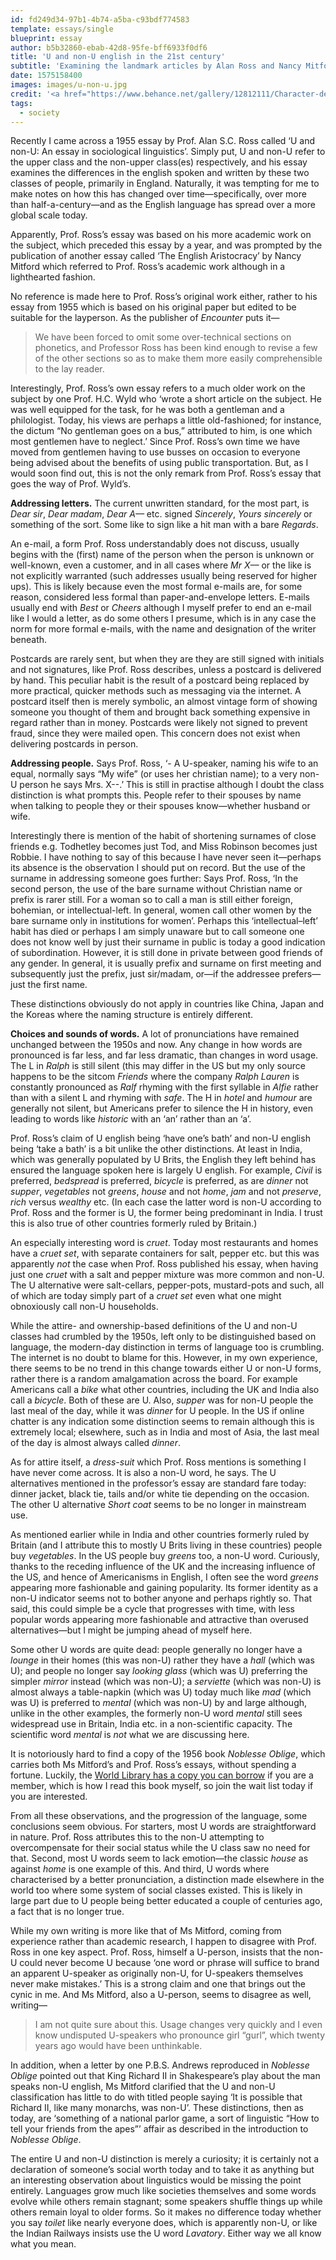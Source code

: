 ```yaml
---
id: fd249d34-97b1-4b74-a5ba-c93bdf774583
template: essays/single
blueprint: essay
author: b5b32860-ebab-42d8-95fe-bff6933f0df6
title: 'U and non-U english in the 21st century'
subtitle: 'Examining the landmark articles by Alan Ross and Nancy Mitford to examine the state of U and non-U english on the world stage in the 21st century'
date: 1575158400
images: images/u-non-u.jpg
credit: '<a href="https://www.behance.net/gallery/12812111/Character-design">Ivan Petrusevski</a>'
tags:
  - society
---
```

Recently I came across a 1955 essay by Prof. Alan S.C. Ross called ‘U and non-U: An essay in sociological linguistics’. Simply put, U and non-U refer to the upper class and the non-upper class(es) respectively, and his essay examines the differences in the english spoken and written by these two classes of people, primarily in England. Naturally, it was tempting for me to make notes on how this has changed over time—specifically, over more than half-a-century—and as the English language has spread over a more global scale today.

Apparently, Prof. Ross’s essay was based on his more academic work on the subject, which preceded this essay by a year, and was prompted by the publication of another essay called ‘The English Aristocracy’ by Nancy Mitford which referred to Prof. Ross’s academic work although in a lighthearted fashion.

No reference is made here to Prof. Ross’s original work either, rather to his essay from 1955 which is based on his original paper but edited to be suitable for the layperson. As the publisher of *Encounter* puts it—

>  We have been forced to omit some over-technical sections on phonetics, and Professor Ross has been kind enough to revise a few of the other sections so as to make them more easily comprehensible to the lay reader.

Interestingly, Prof. Ross’s own essay refers to a much older work on the subject by one Prof. H.C. Wyld who ‘wrote a short article on the subject. He was well equipped for the task, for he was both a gentleman and a philologist. Today, his views are perhaps a little old-fashioned; for instance, the dictum “No gentleman goes on a bus,” attributed to him, is one which most gentlemen have to neglect.’ Since Prof. Ross’s own time we have moved from gentlemen having to use busses on occasion to everyone being advised about the benefits of using public transportation. But, as I would soon find out, this is not the only remark from Prof. Ross’s essay that goes the way of Prof. Wyld’s.

**Addressing letters.** The current unwritten standard, for the most part, is *Dear sir*, *Dear madam*, ‌*Dear A––* etc. signed *Sincerely*, *Yours sincerely* or something of the sort. Some like to sign like a hit man with a bare *Regards*.

An e-mail, a form Prof. Ross understandably does not discuss, usually begins with the (first) name of the person when the person is unknown or well-known, even a customer, and in all cases where *Mr X––* or the like is not explicitly warranted (such addresses usually being reserved for higher ups). This is likely because even the most formal e-mails are, for some reason, considered less formal than paper-and-envelope letters. E-mails usually end with *Best* or *Cheers* although I myself prefer to end an e-mail like I would a letter, as do some others I presume, which is in any case the norm for more formal e-mails, with the name and designation of the writer beneath.

Postcards are rarely sent, but when they are they are still signed with initials and not signatures, like Prof. Ross describes, unless a postcard is delivered by hand. This peculiar habit is the result of a postcard being replaced by more practical, quicker methods such as messaging via the internet. A postcard itself then is merely symbolic, an almost vintage form of showing someone you thought of them and brought back something expensive in regard rather than in money. Postcards were likely not signed to prevent fraud, since they were mailed open. This concern does not exist when delivering postcards in person.

**Addressing people.** Says Prof. Ross, ‘- A U-speaker, naming his wife to an equal, normally says “My wife” (or uses her christian name); to a very non-U person he says Mrs. X--.’ This is still in practise although I doubt the class distinction is what prompts this. People refer to their spouses by name when talking to people they or their spouses know—whether husband or wife.

Interestingly there is mention of the habit of shortening surnames of close friends e.g. Todhetley becomes just Tod, and Miss Robinson becomes just Robbie. I have nothing to say of this because I have never seen it—perhaps its absence is the observation I should put on record. But the use of the surname in addressing someone goes further: Says Prof. Ross, ‘In the second person, the use of the bare surname without Christian name or prefix is rarer still. For a woman so to call a man is still either foreign, bohemian, or intellectual-left. In general, women call other women by the bare surname only in institutions for women’. Perhaps this ‘intellectual–left’ habit has died or perhaps I am simply unaware but to call someone one does not know well by just their surname in public is today a good indication of subordination. However, it is still done in private between good friends of any gender. In general, it is usually prefix and surname on first meeting and subsequently just the prefix, just sir/madam, or—if the addressee prefers—just the first name.

These distinctions obviously do not apply in countries like China, Japan and the Koreas where the naming structure is entirely different.

**Choices and sounds of words.** A lot of pronunciations have remained unchanged between the 1950s and now. Any change in how words are pronounced is far less, and far less dramatic, than changes in word usage. The L in *Ralph* is still silent (this may differ in the US but my only source happens to be the sitcom *Friends* where the company *Ralph Lauren* is constantly pronounced as *Ralf* rhyming with the first syllable in *Alfie* rather than with a silent L and rhyming with *safe*. The H in *hotel* and *humour* are generally not silent, but Americans prefer to silence the H in history, even leading to words like *historic* with an ‘an’ rather than an ‘a’.

Prof. Ross’s claim of U english being ‘have one’s bath’ and non-U english being ‘take a bath’ is a bit unlike the other distinctions. At least in India, which was generally populated by U Brits, the English they left behind has ensured the language spoken here is largely U english. For example, *Civil* is preferred, *bedspread* is preferred, *bicycle* is preferred, as are *dinner* not *supper*, *vegetables* not *greens*, *house* and not *home*, *jam* and not *preserve*, *rich* versus *wealthy* etc. (In each case the latter word is non-U according to Prof. Ross and the former is U, the former being predominant in India. I trust this is also true of other countries formerly ruled by Britain.)

An especially interesting word is *cruet*. Today most restaurants and homes have a *cruet set*, with separate containers for salt, pepper etc. but this was apparently *not* the case when Prof. Ross published his essay, when having just one *cruet* with a salt and pepper mixture was more common and non-U. The U alternative were salt-cellars, pepper-pots, mustard-pots and such, all of which are today simply part of a *cruet set* even what one might obnoxiously call non-U households.

While the attire- and ownership-based definitions of the U and non-U classes had crumbled by the 1950s, left only to be distinguished based on language, the modern-day distinction in terms of language too is crumbling. The internet is no doubt to blame for this. However, in my own experience, there seems to be no trend in this change towards either U or non-U forms, rather there is a random amalgamation across the board. For example Americans call a *bike* what other countries, including the UK and India also call a *bicycle*. Both of these are U. Also, *supper* was for non-U people the last meal of the day, while it was *dinner* for U people. In the US if online chatter is any indication some distinction seems to remain although this is extremely local; elsewhere, such as in India and most of Asia, the last meal of the day is almost always called *dinner*.

As for attire itself, a *dress-suit* which Prof. Ross mentions is something I have never come across. It is also a non-U word, he says. The U alternatives mentioned in the professor’s essay are standard fare today: dinner jacket, black tie, tails and/or white tie depending on the occasion. The other U alternative *Short coat* seems to be no longer in mainstream use.

As mentioned earlier while in India and other countries formerly ruled by Britain (and I attribute this to mostly U Brits living in these countries) people buy *vegetables*. In the US people buy *greens* too, a non-U word. Curiously, thanks to the receding influence of the UK and the increasing influence of the US, and hence of Americanisms in English, I often see the word *greens* appearing more fashionable and gaining popularity. Its former identity as a non-U indicator seems not to bother anyone and perhaps rightly so. That said, this could simple be a cycle that progresses with time, with less popular words appearing more fashionable and attractive than overused alternatives—but I might be jumping ahead of myself here.

Some other U words are quite dead: people generally no longer have a *lounge* in their homes (this was non-U) rather they have a *hall* (which was U); and people no longer say *looking glass* (which was U) preferring the simpler *mirror* instead (which was non-U); a *serviette* (which was non-U) is almost always a table-napkin (which was U) today much like *mad* (which was U) is preferred to *mental* (which was non-U) by and large although, unlike in the other examples, the formerly non-U word *mental* still sees widespread use in Britain, India etc. in a non-scientific capacity. The scientific word *mental* is *not* what we are discussing here.

<div class="aside">It is notoriously hard to find a copy of the 1956 book <em>Noblesse Oblige</em>, which carries both Ms Mitford’s and Prof. Ross’s essays, without spending a fortune. Luckily, the <a href="https://archive.org/details/noblesseobligeen00mitf">World Library has a copy you can borrow</a> if you are a member, which is how I read this book myself, so join the wait list today if you are interested.</div>

From all these observations, and the progression of the language, some conclusions seem obvious. For starters, most U words are straightforward in nature. Prof. Ross attributes this to the non-U attempting to overcompensate for their social status while the U class saw no need for that. Second, most U words seem to lack emotion—the classic *house* as against *home* is one example of this. And third, U words where characterised by a better pronunciation, a distinction made elsewhere in the world too where some system of social classes existed. This is likely in large part due to U people being better educated a couple of centuries ago, a fact that is no longer true.

While my own writing is more like that of Ms Mitford, coming from experience rather than academic research, I happen to disagree with Prof. Ross in one key aspect. Prof. Ross, himself a U-person, insists that the non-U could never become U because ‘one word or phrase will suffice to brand an apparent U-speaker as originally non-U, for U-speakers themselves never make mistakes.’ This is a strong claim and one that brings out the cynic in me. And Ms Mitford, also a U-person, seems to disagree as well, writing—

> I am not quite sure about this. Usage changes very quickly and I even know undisputed U-speakers who pronounce girl “gurl”, which twenty years ago would have been unthinkable.

In addition, when a letter by one P.B.S. Andrews reproduced in *Noblesse Oblige* pointed out that King Richard II in Shakespeare’s play about the man speaks non-U english, Ms Mitford clarified that the U and non-U classification has little to do with titled people saying ‘It is possible that Richard II, like many monarchs, was non-U’. These distinctions, then as today, are ‘something of a national parlor game, a sort of linguistic “How to tell your friends from the apes”’ affair as described in the introduction to *Noblesse Oblige*.

The entire U and non-U distinction is merely a curiosity; it is certainly not a declaration of someone’s social worth today and to take it as anything but an interesting observation about linguistics would be missing the point entirely. Languages grow much like societies themselves and some words evolve while others remain stagnant; some speakers shuffle things up while others remain loyal to older forms. So it makes no difference today whether you say *toilet* like nearly everyone does, which is apparently non-U, or like the Indian Railways insists use the U word *Lavatory*. Either way we all know what you mean.
